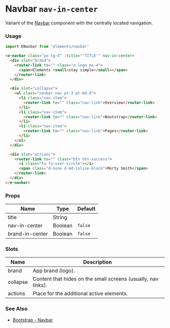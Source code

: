 # Navbar `nav-in-center`

Variant of the [Navbar](/?selectedKind=Components/Navbar&selectedStory=Default) component with the centrally located navigation.

<!-- STORY -->

### Usage

```js
import ENavbar from 'elements/navbar'
```
```html
<e-navbar class="px-lg-4" :title="'TITLE'" nav-in-center>
  <div slot="brand">
    <router-link to="" class="e-logo mx-4">
      <span>Elements <small>stay simple</small></span>
    </router-link>
  </div>

  <div slot="collapse">
    <ul class="navbar-nav pt-3 pt-md-0">
      <li class="nav-item">
        <router-link to="" class="nav-link">Overview</router-link>
      </li>
      <li class="nav-item">
        <router-link to="" class="nav-link">Bootstrap</router-link>
      </li>
      <li class="nav-item">
        <router-link to="" class="nav-link">Pages</router-link>
      </li>
    </ul>
  </div>

  <div slot="actions">
    <router-link to="" class="btn btn-success">
      <i class="fa fa-user-circle"></i>
      <span class="d-none d-md-inline-block">Morty Smith</span>
    </router-link>
  </div>
</e-navbar>
```

### Props

| Name            | Type    | Default |
|-----------------|---------|---------|
| title           | String  |         |
| nav-in-center   | Boolean | `false` |
| brand-in-center | Boolean | `false` |

### Slots

| Name     | Description |
|----------|-------------|
| brand    | App brand (logo). |
| collapse | Content that hides on the small screens (usually, nav links). |
| actions  | Place for the additional active elements. |

### See Also
- [Bootstrap - Navbar](http://getbootstrap.com/docs/4.0/components/navbar/)

